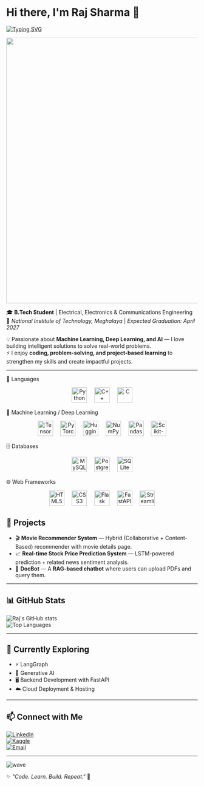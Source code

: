 # Hi there, I'm Raj Sharma 👋  

[![Typing SVG](https://readme-typing-svg.demolab.com?font=Fira+Code&size=24&pause=1000&color=F75C7E&center=true&vCenter=true&width=700&lines=Hi+I'm+Raj+Sharma;Machine+Learning+%7C+Deep+Learning+%7C+AI;Always+Learning+New+Things+🚀)](https://git.io/typing-svg)

<div align="center">
  <img src="https://user-images.githubusercontent.com/74038190/212284100-561aa473-3905-4a80-b561-0d28506553ee.gif" width="700">
</div>

🎓 **B.Tech Student** | Electrical, Electronics & Communications Engineering  
📍 *National Institute of Technology, Meghalaya* | *Expected Graduation: April 2027*  

💡 Passionate about **Machine Learning, Deep Learning, and AI** — I love building intelligent solutions to solve real-world problems.  
⚡ I enjoy **coding, problem-solving, and project-based learning** to strengthen my skills and create impactful projects.  

---

🚀 Languages
<p align="center"> <img src="((https://cdn.jsdelivr.net/gh/devicons/devicon/icons/python/python-original.svg))" width="40" alt="Python" title="Python"/>&nbsp;&nbsp;&nbsp;&nbsp; <img src="https://cdn.jsdelivr.net/gh/devicons/devicon/icons/cplusplus/cplusplus-original.svg" width="40" alt="C++" title="C++"/>&nbsp;&nbsp;&nbsp;&nbsp; <img src="https://cdn.jsdelivr.net/gh/devicons/devicon/icons/c/c-original.svg" width="40" alt="C" title="C"/> </p>

🤖 Machine Learning / Deep Learning
<p align="center"> <img src="https://cdn.jsdelivr.net/gh/devicons/devicon/icons/tensorflow/tensorflow-original.svg" width="40" alt="TensorFlow" title="TensorFlow"/>&nbsp;&nbsp;&nbsp;&nbsp; <img src="https://cdn.jsdelivr.net/gh/devicons/devicon/icons/pytorch/pytorch-original.svg" width="40" alt="PyTorch" title="PyTorch"/>&nbsp;&nbsp;&nbsp;&nbsp; <img src="https://huggingface.co/datasets/huggingface/brand-assets/resolve/main/hf-logo.svg" width="40" alt="Hugging Face" title="Hugging Face"/>&nbsp;&nbsp;&nbsp;&nbsp; <img src="https://cdn.jsdelivr.net/gh/devicons/devicon/icons/numpy/numpy-original.svg" width="40" alt="NumPy" title="NumPy"/>&nbsp;&nbsp;&nbsp;&nbsp; <img src="https://cdn.jsdelivr.net/gh/devicons/devicon/icons/pandas/pandas-original.svg" width="40" alt="Pandas" title="Pandas"/>&nbsp;&nbsp;&nbsp;&nbsp; <img src="https://cdn.jsdelivr.net/gh/devicons/devicon/icons/scikitlearn/scikitlearn-original.svg" width="40" alt="Scikit-learn" title="Scikit-learn"/> </p>

🗄️ Databases
<p align="center"> <img src="https://cdn.jsdelivr.net/gh/devicons/devicon/icons/mysql/mysql-original.svg" width="40" alt="MySQL" title="MySQL"/>&nbsp;&nbsp;&nbsp;&nbsp; <img src="https://cdn.jsdelivr.net/gh/devicons/devicon/icons/postgresql/postgresql-original.svg" width="40" alt="PostgreSQL" title="PostgreSQL"/>&nbsp;&nbsp;&nbsp;&nbsp; <img src="https://cdn.jsdelivr.net/gh/devicons/devicon/icons/sqlite/sqlite-original.svg" width="40" alt="SQLite" title="SQLite"/> </p>

🌐 Web Frameworks
<p align="center"> <img src="https://cdn.jsdelivr.net/gh/devicons/devicon/icons/html5/html5-original.svg" width="40" alt="HTML5" title="HTML5"/>&nbsp;&nbsp;&nbsp;&nbsp; <img src="https://cdn.jsdelivr.net/gh/devicons/devicon/icons/css3/css3-original.svg" width="40" alt="CSS3" title="CSS3"/>&nbsp;&nbsp;&nbsp;&nbsp; <img src="https://cdn.jsdelivr.net/gh/devicons/devicon/icons/flask/flask-original.svg" width="40" alt="Flask" title="Flask"/>&nbsp;&nbsp;&nbsp;&nbsp; <img src="https://cdn.jsdelivr.net/gh/devicons/devicon/icons/fastapi/fastapi-original.svg" width="40" alt="FastAPI" title="FastAPI"/>&nbsp;&nbsp;&nbsp;&nbsp; <img src="https://cdn.jsdelivr.net/gh/devicons/devicon/icons/streamlit/streamlit-original.svg" width="40" alt="Streamlit" title="Streamlit"/> </p>


## 🚀 Projects  

- 🎬 **Movie Recommender System** — Hybrid (Collaborative + Content-Based) recommender with movie details page.  
- 📈 **Real-time Stock Price Prediction System** — LSTM-powered prediction + related news sentiment analysis.  
- 🤖 **DocBot** — A **RAG-based chatbot** where users can upload PDFs and query them.  

---

## 📊 GitHub Stats  

![Raj's GitHub stats](https://github-readme-stats.vercel.app/api?username=Rajsharma27&show_icons=true&theme=radical)  
![Top Languages](https://github-readme-stats.vercel.app/api/top-langs/?username=Rajsharma27&layout=compact&theme=radical)  

---

## 🌱 Currently Exploring  

- ⚡ LangGraph  
- 🎨 Generative AI  
- 🖥️ Backend Development with FastAPI  
- ☁️ Cloud Deployment & Hosting  

---

## 📫 Connect with Me  

[![LinkedIn](https://img.shields.io/badge/LinkedIn-blue?logo=linkedin&logoColor=white)](https://www.linkedin.com/in/rajsharma27/)  
[![Kaggle](https://img.shields.io/badge/Kaggle-20BEFF?logo=kaggle&logoColor=white)](https://www.kaggle.com/rsbit30)  
[![Email](https://img.shields.io/badge/Email-D14836?logo=gmail&logoColor=white)](mailto:sharmaraj.sm@gmail.com)  

---

![wave](https://capsule-render.vercel.app/api?type=waving&color=gradient&height=120&section=footer)


✨ *"Code. Learn. Build. Repeat."* 🚀
